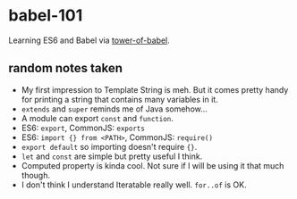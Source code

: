 # babel-101

Learning ES6 and Babel via [tower-of-babel](https://github.com/yosuke-furukawa/tower-of-babel).

## random notes taken

- My first impression to Template String is meh. But it comes pretty handy for printing a string that contains many variables in it.
- `extends` and `super` reminds me of Java somehow...
- A module can export `const` and `function`.
- ES6: `export`, CommonJS: `exports`
- ES6: `import {} from <PATH>`, CommonJS: `require()`
- `export default` so importing doesn't require `{}`.
- `let` and `const` are simple but pretty useful I think.
- Computed property is kinda cool. Not sure if I will be using it that much though.
- I don't think I understand Iteratable really well. `for..of` is OK.